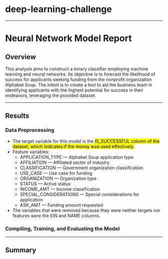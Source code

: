 # deep-learning-challenge

-----
# Neural Network Model Report

## Overview 
This analysis aims to construct a binary classifier employing machine learning and neural networks. Its objective is to forecast the likelihood of success for applicants seeking funding from the nonprofit organization Alphabet Soup. The intent is to create a tool to aid the business team in identifying applicants with the highest potential for success in their endeavors, leveraging the provided dataset.

-----
## Results

### Data Preprocessing
* The target variable for this model is the <mark>IS_SUCCESSFUL<mark> column of the dataset, which indicates if the money was used effectively.
* Feature variables:
  * APPLICATION_TYPE — Alphabet Soup application type
  * AFFILIATION — Affiliated sector of industry
  * CLASSIFICATION — Government organization classification
  * USE_CASE — Use case for funding
  * ORGANIZATION — Organization type
  * STATUS — Active status
  * INCOME_AMT — Income classification
  * SPECIAL_CONSIDERATIONS — Special considerations for application
  * ASK_AMT — Funding amount requested
* The variables that were removed because they were neither targets nor features were the EIN and NAME columns.


### Compiling, Training, and Evaluating the Model

-----

## Summary
